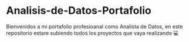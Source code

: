 # Analisis-de-Datos-Portafolio

Bienvenidos a mi portafolio profesioanal como Analista de Datos, en este repositorio estare subiendo todos los proyectos que vaya realizando 💻
